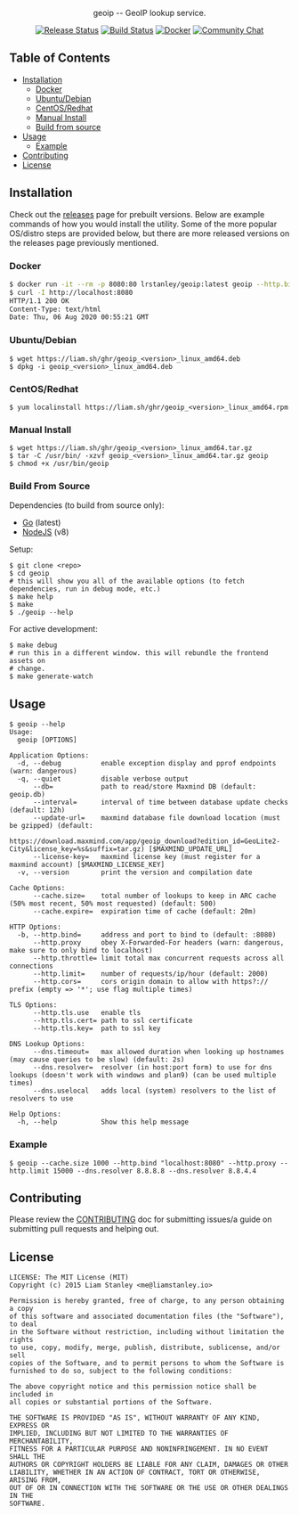 <p align="center">geoip -- GeoIP lookup service.</p>
<p align="center">
  <a href="https://github.com/lrstanley/geoip/releases"><img src="https://github.com/lrstanley/geoip/workflows/release/badge.svg" alt="Release Status"></a>
  <a href="https://github.com/lrstanley/geoip/actions"><img src="https://github.com/lrstanley/geoip/workflows/build/badge.svg" alt="Build Status"></a>
  <a href="https://hub.docker.com/r/lrstanley/geoip/tags"><img src="https://img.shields.io/badge/Docker-lrstanley%2Fgeoip%3Alatest-blue.svg" alt="Docker"></a>
  <a href="https://liam.sh/chat"><img src="https://img.shields.io/badge/Community-Chat%20with%20us-green.svg" alt="Community Chat"></a>
</p>

## Table of Contents
- [Installation](#installation)
  - [Docker](#docker)
  - [Ubuntu/Debian](#ubuntudebian)
  - [CentOS/Redhat](#centosredhat)
  - [Manual Install](#manual-install)
  - [Build from source](#build-from-source)
- [Usage](#usage)
  - [Example](#example)
- [Contributing](#contributing)
- [License](#license)

## Installation

Check out the [releases](https://github.com/lrstanley/geoip/releases)
page for prebuilt versions. Below are example commands of how you would install
the utility. Some of the more popular OS/distro steps are provided below, but
there are more released versions on the releases page previously mentioned.

### Docker

```bash
$ docker run -it --rm -p 8080:80 lrstanley/geoip:latest geoip --http.bind 0.0.0.0:80 --db /data/geoip.db
$ curl -I http://localhost:8080
HTTP/1.1 200 OK
Content-Type: text/html
Date: Thu, 06 Aug 2020 00:55:21 GMT
```

### Ubuntu/Debian

```console
$ wget https://liam.sh/ghr/geoip_<version>_linux_amd64.deb
$ dpkg -i geoip_<version>_linux_amd64.deb
```

### CentOS/Redhat

```console
$ yum localinstall https://liam.sh/ghr/geoip_<version>_linux_amd64.rpm
```

### Manual Install

```console
$ wget https://liam.sh/ghr/geoip_<version>_linux_amd64.tar.gz
$ tar -C /usr/bin/ -xzvf geoip_<version>_linux_amd64.tar.gz geoip
$ chmod +x /usr/bin/geoip
```

### Build From Source

Dependencies (to build from source only):

   * [Go](https://golang.org/doc/install) (latest)
   * [NodeJS](https://nodejs.org/en/download/) (v8)

Setup:

```console
$ git clone <repo>
$ cd geoip
# this will show you all of the available options (to fetch dependencies, run in debug mode, etc.)
$ make help
$ make
$ ./geoip --help
```

For active development:

```console
$ make debug
# run this in a different window. this will rebundle the frontend assets on
# change.
$ make generate-watch
```

## Usage

```console
$ geoip --help
Usage:
  geoip [OPTIONS]

Application Options:
  -d, --debug          enable exception display and pprof endpoints (warn: dangerous)
  -q, --quiet          disable verbose output
      --db=            path to read/store Maxmind DB (default: geoip.db)
      --interval=      interval of time between database update checks (default: 12h)
      --update-url=    maxmind database file download location (must be gzipped) (default:
                       https://download.maxmind.com/app/geoip_download?edition_id=GeoLite2-City&license_key=%s&suffix=tar.gz) [$MAXMIND_UPDATE_URL]
      --license-key=   maxmind license key (must register for a maxmind account) [$MAXMIND_LICENSE_KEY]
  -v, --version        print the version and compilation date

Cache Options:
      --cache.size=    total number of lookups to keep in ARC cache (50% most recent, 50% most requested) (default: 500)
      --cache.expire=  expiration time of cache (default: 20m)

HTTP Options:
  -b, --http.bind=     address and port to bind to (default: :8080)
      --http.proxy     obey X-Forwarded-For headers (warn: dangerous, make sure to only bind to localhost)
      --http.throttle= limit total max concurrent requests across all connections
      --http.limit=    number of requests/ip/hour (default: 2000)
      --http.cors=     cors origin domain to allow with https?:// prefix (empty => '*'; use flag multiple times)

TLS Options:
      --http.tls.use   enable tls
      --http.tls.cert= path to ssl certificate
      --http.tls.key=  path to ssl key

DNS Lookup Options:
      --dns.timeout=   max allowed duration when looking up hostnames (may cause queries to be slow) (default: 2s)
      --dns.resolver=  resolver (in host:port form) to use for dns lookups (doesn't work with windows and plan9) (can be used multiple times)
      --dns.uselocal   adds local (system) resolvers to the list of resolvers to use

Help Options:
  -h, --help           Show this help message

```

### Example

```console
$ geoip --cache.size 1000 --http.bind "localhost:8080" --http.proxy --http.limit 15000 --dns.resolver 8.8.8.8 --dns.resolver 8.8.4.4
```

## Contributing

Please review the [CONTRIBUTING](CONTRIBUTING.md) doc for submitting issues/a guide
on submitting pull requests and helping out.

## License

    LICENSE: The MIT License (MIT)
    Copyright (c) 2015 Liam Stanley <me@liamstanley.io>

    Permission is hereby granted, free of charge, to any person obtaining a copy
    of this software and associated documentation files (the "Software"), to deal
    in the Software without restriction, including without limitation the rights
    to use, copy, modify, merge, publish, distribute, sublicense, and/or sell
    copies of the Software, and to permit persons to whom the Software is
    furnished to do so, subject to the following conditions:

    The above copyright notice and this permission notice shall be included in
    all copies or substantial portions of the Software.

    THE SOFTWARE IS PROVIDED "AS IS", WITHOUT WARRANTY OF ANY KIND, EXPRESS OR
    IMPLIED, INCLUDING BUT NOT LIMITED TO THE WARRANTIES OF MERCHANTABILITY,
    FITNESS FOR A PARTICULAR PURPOSE AND NONINFRINGEMENT. IN NO EVENT SHALL THE
    AUTHORS OR COPYRIGHT HOLDERS BE LIABLE FOR ANY CLAIM, DAMAGES OR OTHER
    LIABILITY, WHETHER IN AN ACTION OF CONTRACT, TORT OR OTHERWISE, ARISING FROM,
    OUT OF OR IN CONNECTION WITH THE SOFTWARE OR THE USE OR OTHER DEALINGS IN THE
    SOFTWARE.
